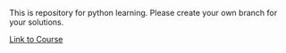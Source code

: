 This is repository for python learning.
Please create your own branch for your solutions.

[Link to Course](https://www.codecademy.com/learn/python)